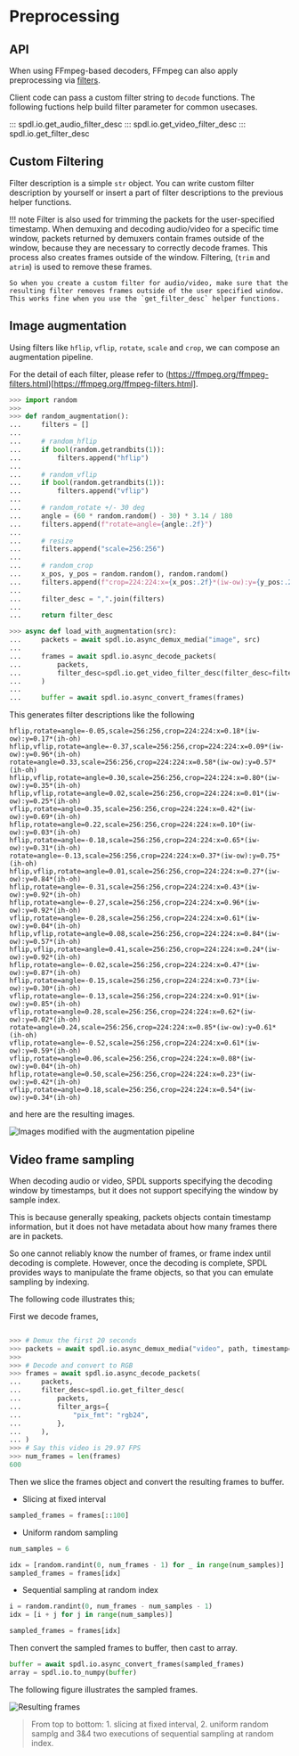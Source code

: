 # Preprocessing

## API

When using FFmpeg-based decoders, FFmpeg can also apply preprocessing via
[filters](https://ffmpeg.org/ffmpeg-filters.html).

Client code can pass a custom filter string to `decode` functions.
The following fuctions help build filter parameter for common usecases.

::: spdl.io.get_audio_filter_desc
::: spdl.io.get_video_filter_desc
::: spdl.io.get_filter_desc

## Custom Filtering

Filter description is a simple `str` object. You can write custom filter description
by yourself or insert a part of filter descriptions to the previous helper functions.

!!! note
    Filter is also used for trimming the packets for the user-specified
    timestamp. When demuxing and decoding audio/video for a specific time
    window, packets returned by demuxers contain frames outside of the window,
    because they are necessary to correctly decode frames. This process also
    creates frames outside of the window. Filtering, (`trim` and `atrim`) is
    used to remove these frames.

    So when you create a custom filter for audio/video, make sure that the
    resulting filter removes frames outside of the user specified window.
    This works fine when you use the `get_filter_desc` helper functions.

## Image augmentation

Using filters like `hflip`, `vflip`, `rotate`, `scale` and `crop`, we can compose
an augmentation pipeline.

For the detail of each filter, please refer to
(https://ffmpeg.org/ffmpeg-filters.html)[https://ffmpeg.org/ffmpeg-filters.html].

```python
>>> import random
>>>
>>> def random_augmentation():
...     filters = []
... 
...     # random_hflip
...     if bool(random.getrandbits(1)):
...         filters.append("hflip")
... 
...     # random_vflip
...     if bool(random.getrandbits(1)):
...         filters.append("vflip")
... 
...     # random_rotate +/- 30 deg
...     angle = (60 * random.random() - 30) * 3.14 / 180
...     filters.append(f"rotate=angle={angle:.2f}")
... 
...     # resize
...     filters.append("scale=256:256")
... 
...     # random_crop
...     x_pos, y_pos = random.random(), random.random()
...     filters.append(f"crop=224:224:x={x_pos:.2f}*(iw-ow):y={y_pos:.2f}*(ih-oh)")
... 
...     filter_desc = ",".join(filters)
... 
...     return filter_desc
```

```python
>>> async def load_with_augmentation(src):
...     packets = await spdl.io.async_demux_media("image", src)
...
...     frames = await spdl.io.async_decode_packets(
...         packets,
...         filter_desc=spdl.io.get_video_filter_desc(filter_desc=filter_desc, pix_fmt="rgb24"),
...     )
...
...     buffer = await spdl.io.async_convert_frames(frames)
```

This generates filter descriptions like the following

```
hflip,rotate=angle=-0.05,scale=256:256,crop=224:224:x=0.18*(iw-ow):y=0.17*(ih-oh)
hflip,vflip,rotate=angle=-0.37,scale=256:256,crop=224:224:x=0.09*(iw-ow):y=0.96*(ih-oh)
rotate=angle=0.33,scale=256:256,crop=224:224:x=0.58*(iw-ow):y=0.57*(ih-oh)
hflip,vflip,rotate=angle=0.30,scale=256:256,crop=224:224:x=0.80*(iw-ow):y=0.35*(ih-oh)
hflip,vflip,rotate=angle=0.02,scale=256:256,crop=224:224:x=0.01*(iw-ow):y=0.25*(ih-oh)
vflip,rotate=angle=0.35,scale=256:256,crop=224:224:x=0.42*(iw-ow):y=0.69*(ih-oh)
hflip,rotate=angle=0.22,scale=256:256,crop=224:224:x=0.10*(iw-ow):y=0.03*(ih-oh)
hflip,rotate=angle=-0.18,scale=256:256,crop=224:224:x=0.65*(iw-ow):y=0.31*(ih-oh)
rotate=angle=-0.13,scale=256:256,crop=224:224:x=0.37*(iw-ow):y=0.75*(ih-oh)
hflip,vflip,rotate=angle=0.01,scale=256:256,crop=224:224:x=0.27*(iw-ow):y=0.84*(ih-oh)
hflip,rotate=angle=-0.31,scale=256:256,crop=224:224:x=0.43*(iw-ow):y=0.92*(ih-oh)
hflip,rotate=angle=-0.27,scale=256:256,crop=224:224:x=0.96*(iw-ow):y=0.92*(ih-oh)
vflip,rotate=angle=-0.28,scale=256:256,crop=224:224:x=0.61*(iw-ow):y=0.04*(ih-oh)
hflip,vflip,rotate=angle=0.08,scale=256:256,crop=224:224:x=0.84*(iw-ow):y=0.57*(ih-oh)
hflip,vflip,rotate=angle=0.41,scale=256:256,crop=224:224:x=0.24*(iw-ow):y=0.92*(ih-oh)
hflip,rotate=angle=-0.02,scale=256:256,crop=224:224:x=0.47*(iw-ow):y=0.87*(ih-oh)
hflip,rotate=angle=-0.15,scale=256:256,crop=224:224:x=0.73*(iw-ow):y=0.30*(ih-oh)
vflip,rotate=angle=-0.13,scale=256:256,crop=224:224:x=0.91*(iw-ow):y=0.85*(ih-oh)
vflip,rotate=angle=0.28,scale=256:256,crop=224:224:x=0.62*(iw-ow):y=0.02*(ih-oh)
rotate=angle=0.24,scale=256:256,crop=224:224:x=0.85*(iw-ow):y=0.61*(ih-oh)
vflip,rotate=angle=-0.52,scale=256:256,crop=224:224:x=0.61*(iw-ow):y=0.59*(ih-oh)
vflip,rotate=angle=0.06,scale=256:256,crop=224:224:x=0.08*(iw-ow):y=0.04*(ih-oh)
hflip,rotate=angle=0.50,scale=256:256,crop=224:224:x=0.23*(iw-ow):y=0.42*(ih-oh)
vflip,rotate=angle=0.18,scale=256:256,crop=224:224:x=0.54*(iw-ow):y=0.34*(ih-oh)
```

and here are the resulting images.

![Images modified with the augmentation pipeline](../../assets/preprocessing_random_aug.png)

## Video frame sampling

When decoding audio or video, SPDL supports specifying the decoding window by timestamps,
but it does not support specifying the window by sample index.

This is because generally speaking, packets objects contain timestamp information, but it
does not have metadata about how many frames there are in packets.

So one cannot reliably know the number of frames, or frame index until decoding is complete.
However, once the decoding is complete, SPDL provides ways to manipulate the frame objects,
so that you can emulate sampling by indexing.

The following code illustrates this;

First we decode frames,

```python

>>> # Demux the first 20 seconds
>>> packets = await spdl.io.async_demux_media("video", path, timestamp=(0, 20))
>>>
>>> # Decode and convert to RGB
>>> frames = await spdl.io.async_decode_packets(
...     packets,
...     filter_desc=spdl.io.get_filter_desc(
...         packets,
...         filter_args={
...             "pix_fmt": "rgb24",
...         },
...     ),
... )
>>> # Say this video is 29.97 FPS
>>> num_frames = len(frames)
600
```

Then we slice the frames object and convert the resulting frames to buffer.

* Slicing at fixed interval

```python
sampled_frames = frames[::100]
```

* Uniform random sampling

```python
num_samples = 6

idx = [random.randint(0, num_frames - 1) for _ in range(num_samples)]
sampled_frames = frames[idx]
```

* Sequential sampling at random index

```python
i = random.randint(0, num_frames - num_samples - 1)
idx = [i + j for j in range(num_samples)]

sampled_frames = frames[idx]
```

Then convert the sampled frames to buffer, then cast to array.

```python
buffer = await spdl.io.async_convert_frames(sampled_frames)
array = spdl.io.to_numpy(buffer)
```

The following figure illustrates the sampled frames.

![Resulting frames](../../assets/preprocessing_video_frame_sampling.png)
> From top to bottom: 1. slicing at fixed interval, 2. uniform random samplg and 3&4 two executions of sequential sampling at random index.
